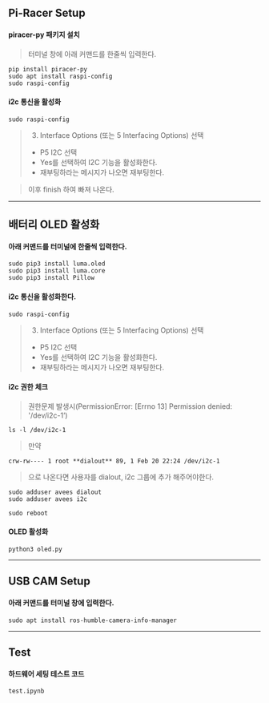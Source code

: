 ## Pi-Racer Setup
#### piracer-py 패키지 설치
> 터미널 창에 아래 커맨드를 한줄씩 입력한다.
```
pip install piracer-py
sudo apt install raspi-config
sudo raspi-config
```
#### i2c 통신을 활성화
```
sudo raspi-config
```

> 3. Interface Options (또는 5 Interfacing Options) 선택
> - P5 I2C 선택
>- Yes를 선택하여 I2C 기능을 활성화한다.
> - 재부팅하라는 메시지가 나오면 재부팅한다.

> 이후 finish 하여 빠져 나온다.

---

## 배터리 OLED 활성화

#### 아래 커맨드를 터미널에 한줄씩 입력한다.
```
sudo pip3 install luma.oled
sudo pip3 install luma.core
sudo pip3 install Pillow
```

#### i2c 통신을 활성화한다.
```
sudo raspi-config
```

> 3. Interface Options (또는 5 Interfacing Options) 선택
> - P5 I2C 선택
>- Yes를 선택하여 I2C 기능을 활성화한다.
> - 재부팅하라는 메시지가 나오면 재부팅한다.



#### i2c 권한 체크
> 권한문제 발생시(PermissionError: [Errno 13] Permission denied: '/dev/i2c-1’)
```    
ls -l /dev/i2c-1
```
> 만약
```
crw-rw---- 1 root **dialout** 89, 1 Feb 20 22:24 /dev/i2c-1
```
> 으로 나온다면 사용자를 dialout, i2c 그룹에 추가 해주어야한다.
```
sudo adduser avees dialout
sudo adduser avees i2c

sudo reboot
```
#### OLED 활성화
```
python3 oled.py
```

---
## USB CAM Setup
#### 아래 커맨드를 터미널 창에 입력한다.
```
sudo apt install ros-humble-camera-info-manager
```

---
## Test
#### 하드웨어 세팅 테스트 코드
```
test.ipynb
```
